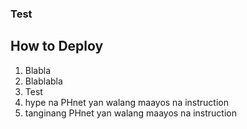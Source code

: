 ### Test

## How to Deploy
1. Blabla
2. Blablabla
3. Test
4. hype na PHnet yan walang maayos na instruction
5. tanginang PHnet yan walang maayos na instruction
